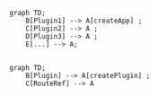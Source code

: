

```mermaid
graph TD;
    B[Plugin1] --> A[createApp] ;
    C[Plugin2] --> A ;
    D[Plugin3] --> A ;
    E[...] --> A;


```


```mermaid
graph TD;
    B[Plugin] --> A[createPlugin] ;
    C[RouteRef] --> A 
```